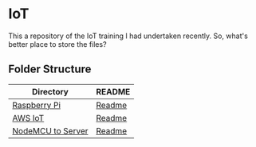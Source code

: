 # IoT
This a repository of the IoT training I had undertaken recently. So, what's better place to store the files?

## Folder Structure

| Directory | README |
| --------------- | ------ |
|[Raspberry Pi](https://github.com/1bl4z3r/IoT/tree/master/Raspberry)        |[Readme](https://github.com/1bl4z3r/IoT/blob/master/Raspberry/readme.md)|
|[AWS IoT](https://github.com/1bl4z3r/IoT/tree/master/AWS%20IoT)            |[Readme](https://github.com/1bl4z3r/IoT/blob/master/AWS%20IoT/README.md)|
|[NodeMCU to Server](https://github.com/1bl4z3r/IoT/tree/master/Server)   |[Readme](https://github.com/1bl4z3r/IoT/blob/master/Server/Readme.md)|
